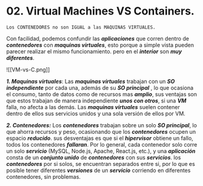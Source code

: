 # 02. Virtual Machines VS  Containers.

	Los CONTENEDORES no son IGUAL a las MAQUINAS VIRTUALES.

Con facilidad, podemos confundir las ***aplicaciones*** que corren dentro de ***contenedores*** con ***maquinas virtuales***, esto porque a simple vista pueden parecer realizar el mismo funcionamiento. pero en el ***interior*** son ***muy diferentes***.

![[VM-vs-C.png]] 

***1. Maquinas virtuales***: Las ***maquinas virtuales*** trabajan con un ***SO independiente*** por cada una, además de su ***SO principal*** , lo que ocasiona el consumo, tanto de datos como de recursos mas ***amplio***, sus ventajas son que estos trabajan de manera independiente ***unos con otros***, si una ***VM*** falla, no afecta a las demás. Las ***maquinas virtuales*** suelen contener dentro de ellos sus servicios unidos y una sola versión de ellos por VM.

***2. Contenedores:*** Los ***contenedores*** trabajan sobre un solo ***SO principal***, lo que ahorra recursos y peso, ocasionando que los ***contenedores*** ocupen un espacio ***reducido***. sus desventajas es que si el ***hipervisor*** obtiene un fallo, todos los contenedores ***fallaran***. Por lo general, cada contenedor solo corre un solo ***servicio*** (MySQL, Node.js, Apache, React.js, etc.), y una ***aplicación*** consta de un ***conjunto unido*** de ***contenedores*** con sus ***servicios***. los ***contenedores*** por si solos, se encuentran separados entre si, por lo que es posible tener diferentes ***versiones*** de un ***servicio*** corriendo en diferentes contenedores, sin problemas.



